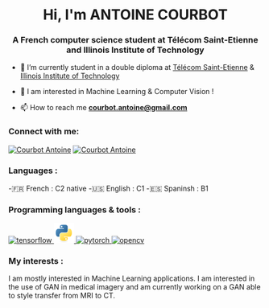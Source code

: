 <h1 align="center">Hi, I'm ANTOINE COURBOT</h1>
<h3 align="center">A French computer science student at Télécom Saint-Etienne and Illinois Institute of Technology</h3>

- 🔭 I’m currently student in a double diploma at  [Télécom Saint-Etienne](https://www.telecom-st-etienne.fr/) & [Illinois Institute of Technology](https://www.iit.edu/)

- 📝 I am interested in Machine Learning & Computer Vision !

- 📫 How to reach me **courbot.antoine@gmail.com**

<h3 align="left">Connect with me:</h3>
<p align="left">
<a href="https://www.linkedin.com/in/antoine-courbot-67782a187/" target="blank"><img align="center" src="https://raw.githubusercontent.com/rahuldkjain/github-profile-readme-generator/master/src/images/icons/Social/linked-in-alt.svg" alt="Courbot Antoine" height="30" width="40" /></a>
<a href="https://www.facebook.com/antoine.courbot.50//" target="blank"><img align="center" src="https://raw.githubusercontent.com/rahuldkjain/github-profile-readme-generator/master/src/images/icons/Social/facebook.svg" alt="Courbot Antoine" height="30" width="40" /></a>
</p>

<h3 align="left">Languages :</h3>
  -🇫🇷 French : C2 native   
  -🇺🇸 English : C1
  -🇪🇸 Spaninsh : B1
  
<h3 align="left">Programming languages & tools :</h3>
<a href="https://www.tensorflow.org" target="_blank" rel="noreferrer"> <img src="https://www.vectorlogo.zone/logos/tensorflow/tensorflow-icon.svg" alt="tensorflow" width="40" height="40"/> </a> <a href="https://www.python.org" target="_blank" rel="noreferrer"> <img src="https://raw.githubusercontent.com/devicons/devicon/master/icons/python/python-original.svg" alt="python" width="40" height="40"/> </a> <a href="https://pytorch.org/" target="_blank" rel="noreferrer"> <img src="https://www.vectorlogo.zone/logos/pytorch/pytorch-icon.svg" alt="pytorch" width="40" height="40"/> </a> <a href="https://opencv.org/" target="_blank" rel="noreferrer"> <img src="https://www.vectorlogo.zone/logos/opencv/opencv-icon.svg" alt="opencv" width="40" height="40"/> </a>

<h3 align="left">My interests :</h3>
<p align="left">
  I am mostly interested in Machine Learning applications.
  I am interested in the use of GAN in medical imagery and am currently working on a GAN able to style transfer from MRI to CT.
</p> 
   
